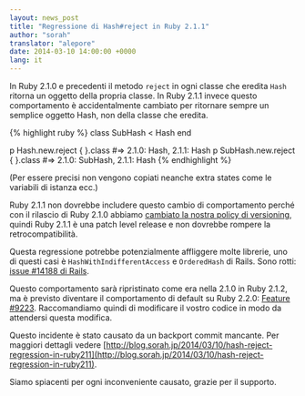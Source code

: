 ```yaml
---
layout: news_post
title: "Regressione di Hash#reject in Ruby 2.1.1"
author: "sorah"
translator: "alepore"
date: 2014-03-10 14:00:00 +0000
lang: it
---
```


In Ruby 2.1.0 e precedenti il metodo `reject` in ogni classe che eredita
`Hash` ritorna un oggetto della propria classe.
In Ruby 2.1.1 invece questo comportamento è accidentalmente cambiato per
ritornare sempre un semplice oggetto Hash, non della classe che eredita.

{% highlight ruby %}
class SubHash < Hash
end

p Hash.new.reject { }.class
#=> 2.1.0: Hash, 2.1.1: Hash
p SubHash.new.reject { }.class
#=> 2.1.0: SubHash, 2.1.1: Hash
{% endhighlight %}

(Per essere precisi non vengono copiati neanche extra states come le variabili
di istanza ecc.)

Ruby 2.1.1 non dovrebbe includere questo cambio di comportamento perché con il
rilascio di Ruby 2.1.0 abbiamo [cambiato la nostra policy di versioning](https://www.ruby-lang.org/it/news/2013/12/21/semantic-versioning-after-2-1-0/),
quindi Ruby 2.1.1 è una patch level release e non dovrebbe rompere la
retrocompatibilità.

Questa regressione potrebbe potenzialmente affliggere molte librerie, uno di
questi casi è `HashWithIndifferentAccess` e `OrderedHash` di Rails.
Sono rotti: [issue #14188 di Rails](https://github.com/rails/rails/issues/14188).

Questo comportamento sarà ripristinato come era nella 2.1.0 in Ruby 2.1.2,
ma è previsto diventare il comportamento di default su Ruby 2.2.0:
[Feature #9223](https://bugs.ruby-lang.org/issues/9223).
Raccomandiamo quindi di modificare il vostro codice in modo da attendersi questa
modifica.

Questo incidente è stato causato da un backport commit mancante. Per maggiori
dettagli vedere [http://blog.sorah.jp/2014/03/10/hash-reject-regression-in-ruby211](http://blog.sorah.jp/2014/03/10/hash-reject-regression-in-ruby211).

Siamo spiacenti per ogni inconveniente causato, grazie per il supporto.
